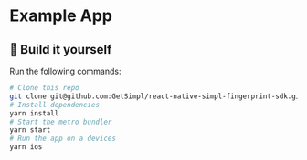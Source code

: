 # Example App

## :hammer: Build it yourself

Run the following commands:

```bash
# Clone this repo
git clone git@github.com:GetSimpl/react-native-simpl-fingerprint-sdk.git && cd react-native-simpl-fingerprint/example
# Install dependencies
yarn install
# Start the metro bundler
yarn start
# Run the app on a devices
yarn ios
```
